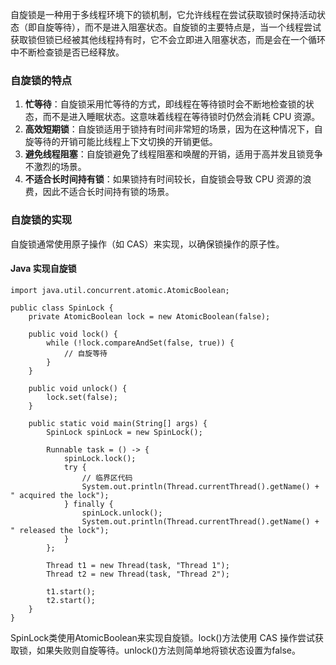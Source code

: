 自旋锁是一种用于多线程环境下的锁机制，它允许线程在尝试获取锁时保持活动状态（即自旋等待），而不是进入阻塞状态。自旋锁的主要特点是，当一个线程尝试获取锁但锁已经被其他线程持有时，它不会立即进入阻塞状态，而是会在一个循环中不断检查锁是否已经释放。
### 自旋锁的特点

1. **忙等待**：自旋锁采用忙等待的方式，即线程在等待锁时会不断地检查锁的状态，而不是进入睡眠状态。这意味着线程在等待锁时仍然会消耗 CPU 资源。
2. **高效短期锁**：自旋锁适用于锁持有时间非常短的场景，因为在这种情况下，自旋等待的开销可能比线程上下文切换的开销更低。
3. **避免线程阻塞**：自旋锁避免了线程阻塞和唤醒的开销，适用于高并发且锁竞争不激烈的场景。
4. **不适合长时间持有锁**：如果锁持有时间较长，自旋锁会导致 CPU 资源的浪费，因此不适合长时间持有锁的场景。
### 自旋锁的实现
自旋锁通常使用原子操作（如 CAS）来实现，以确保锁操作的原子性。
#### Java 实现自旋锁
```
import java.util.concurrent.atomic.AtomicBoolean;

public class SpinLock {
    private AtomicBoolean lock = new AtomicBoolean(false);

    public void lock() {
        while (!lock.compareAndSet(false, true)) {
            // 自旋等待
        }
    }

    public void unlock() {
        lock.set(false);
    }

    public static void main(String[] args) {
        SpinLock spinLock = new SpinLock();

        Runnable task = () -> {
            spinLock.lock();
            try {
                // 临界区代码
                System.out.println(Thread.currentThread().getName() + " acquired the lock");
            } finally {
                spinLock.unlock();
                System.out.println(Thread.currentThread().getName() + " released the lock");
            }
        };

        Thread t1 = new Thread(task, "Thread 1");
        Thread t2 = new Thread(task, "Thread 2");

        t1.start();
        t2.start();
    }
}
```
SpinLock类使用AtomicBoolean来实现自旋锁。lock()方法使用 CAS 操作尝试获取锁，如果失败则自旋等待。unlock()方法则简单地将锁状态设置为false。
